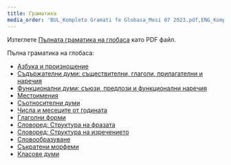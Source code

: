 ```yaml
---
title: Граматика
media_order: 'BUL_Kompleto Gramati fe Globasa_Mesi 07 2023.pdf,ENG_Kompleto Gramati fe Globasa_Mesi 07 2023.pdf,SPA_Kompleto Gramati fe Globasa_Mesi 07 2023.pdf'
---
```


Изтеглете [Пълната граматика на глобаса](BUL_Kompleto%20Gramati%20fe%20Globasa_Mesi%2007%202023.pdf) като PDF файл.

Пълна граматика на глобаса:

* [Азбука и произношение](abece-ji-lafuzu)
* [Съдържателни думи: съществителни, глаголи, прилагателни и наречия](inharelexi)
* [Функционални думи: съюзи, предлози и функционални наречия](gramatilexi)
* [Местоимения](pronamelexi)
* [Съотносителни думи](tabellexi)
* [Числа и месеците от годината](numer-ji-mesi)
* [Глаголни форми](falelexili-morfo)
* [Словоред: Структура на фразата](jumlemonli-estrutur)
* [Словоред: Структура на изречението](jumleli-estrutur)
* [Словообразуване](lexikostrui)
* [Съкратени морфеми](ofkatado-morfomon)
* [Класове думи](lexiklase)

<!-- <a href="{{ page.url }}:pdf" title="Send to PDF"><i class="fa fa-file-pdf-o"></i></a> -->